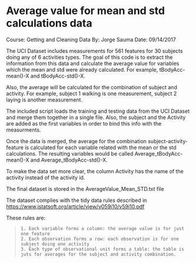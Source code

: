 # Average value for mean and std calculations data

Course: Getting and Cleaning Data
By: Jorge Sauma
Date: 09/14/2017
 
The UCI Dataset includes measurements for 561 features for 30 subjects doing any of 6 activities types. The goal of this code is to extract the information from this data and calculate the average value for variables which the mean and std were already calculated. For example, tBodyAcc-mean()-X and tBodyAcc-std()-X.

Also, the average will be calculated for the combination of subject and activity. For example, subject 1 walking is one measurement, subject 2 laying is another measurement. 

The included script loads the training and testing data from the UCI Dataset and merge them together in a single file. Also, the subject and the Activity are added as the first variables in order to bind this info with the measurments.

Once the data is merged, the average for the combination subject-activity-feature is calculated for each variable related with the mean or the std calculations. The resulting variables would
be called Average_tBodyAcc-mean()-X and Average_tBodyAcc-std()-X.

To make the data set more clear, the column Activity has the name of
the activity instead of the activity id.
 
The final dataset is stored in the AverageValue_Mean_STD.txt file

The dataset complies with the tidy data rules described in 
https://www.jstatsoft.org/article/view/v059i10/v59i10.pdf

These rules are:
>     1. Each variable forms a column: the average value is for just one feature
>     2. Each observation forms a row: each observation is for one subject doing one activity
>     3. Each type of observational unit forms a table: the table is juts for averages for the subject and activity combination.
